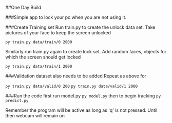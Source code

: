 ##One Day Build

###Simple app to lock your pc when you are not using it.


###Create Training set
Run train.py to create the unlock data set. Take pictures of your face to keep the screen unlocked

`
py train.py data/train/0 2000
`

Similarly run train.py again to create lock set. Add random faces, objects for which the screen should get locked

`
py train.py data/train/1 2000
`

###Validation dataset also needs to be added
Repeat as above for

`
py train.py data/valid/0 200
`
`
py train.py data/valid/1 2000
`

###Run the code
first run model.py
`
py model.py
`
then to begin tracking
`
py predict.py
`

Remember the program will be active as long as 'q' is not pressed. Until then webcam will remain on




